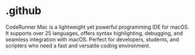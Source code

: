 # .github
CodeRunner Mac is a lightweight yet powerful programming IDE for macOS. It supports over 25 languages, offers syntax highlighting, debugging, and seamless integration with macOS. Perfect for developers, students, and scripters who need a fast and versatile coding environment.
